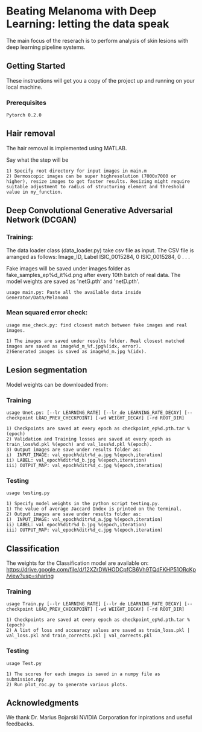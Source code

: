 # Beating Melanoma with Deep Learning: letting the data speak

The main focus of the reserach is to perform analysis of skin lesions with deep learning pipeline systems.

## Getting Started

These instructions will get you a copy of the project up and running on your local machine.

### Prerequisites

```
Pytorch 0.2.0
```

## Hair removal

The hair removal is implemented using MATLAB.

Say what the step will be

```
1) Specify root directory for input images in main.m
2) Dermoscopic images can be super highresolution (7000x7000 or higher), resize images to get faster results. Resizing might require suitable adjustment to radius of structuring element and threshold value in my_function.
```

## Deep Convolutional Generative Adversarial Network (DCGAN)

###  Training:
The data loader class (data_loader.py) take csv file as input. The CSV file is arranged as follows:
Image_ID, Label
ISIC_0015284, 0
ISIC_0015284, 0
.
.
.

Fake images will be saved under images folder as fake_samples_ep%d_it%d.png  after every 10th batch of real data.  The model weights are saved as 'netG.pth' and 'netD.pth'.

```
usage main.py: Paste all the available data inside Generator/Data/Melanoma
```

### Mean squared error check:

```
usage mse_check.py: find closest match between fake images and real images.

1) The images are saved under results folder. Real closest matched images are saved as image%d_m_%f.jpg%(idx, error).
2)Generated images is saved as image%d_m.jpg %(idx).
```

## Lesion segmentation

Model weights can be downloaded from:

### Training

```
usage Unet.py: [--lr LEARNING_RATE] [--lr_de LEARNING_RATE_DECAY] [--checkpoint LOAD_PREV_CHECKPOINT] [-wd WEIGHT_DECAY] [-rd ROOT_DIR]

1) Checkpoints are saved at every epoch as checkpoint_ep%d.pth.tar %(epoch)
2) Validation and Training losses are saved at every epoch as train_loss%d.pkl %(epoch) and val_loss%d.pkl %(epoch).
3) Output images are save under results folder as:
i)  INPUT_IMAGE: val_epoch%ditr%d_a.jpg %(epoch,iteration)
ii) LABEL: val_epoch%ditr%d_b.jpg %(epoch,iteration)
iii) OUTPUT_MAP: val_epoch%ditr%d_c.jpg %(epoch,iteration)
```

### Testing

```
usage testing.py

1) Specify model weights in the python script testing.py.
1) The value of average Jaccard Index is printed on the terminal.
2) Output images are save under results folder as:
i)  INPUT_IMAGE: val_epoch%ditr%d_a.jpg %(epoch,iteration)
ii) LABEL: val_epoch%ditr%d_b.jpg %(epoch,iteration)
iii) OUTPUT_MAP: val_epoch%ditr%d_c.jpg %(epoch,iteration)
```

## Classification

The weights for the Classification model are available on: https://drive.google.com/file/d/12XZrDWHODCpfCB6Vh9TQdFKHP51ORcKp/view?usp=sharing

### Training

```
usage Train.py [--lr LEARNING_RATE] [--lr_de LEARNING_RATE_DECAY] [--checkpoint LOAD_PREV_CHECKPOINT] [-wd WEIGHT_DECAY] [-rd ROOT_DIR]

1) Checkpoints are saved at every epoch as checkpoint_ep%d.pth.tar %(epoch)
2) A list of loss and accuaracy values are saved as train_loss.pkl | val_loss.pkl and train_corrects.pkl | val_corrects.pkl

```

### Testing

```
usage Test.py

1) The scores for each images is saved in a numpy file as submission.npy
2) Run plot_roc.py to generate various plots.

```

## Acknowledgments

We thank Dr. Marius Bojarski NVIDIA Corporation for inpirations and useful feedbacks.



